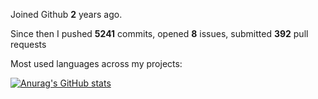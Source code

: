 Joined Github **2** years ago.

Since then I pushed **5241** commits, opened **8** issues, submitted **392** pull requests

Most used languages across my projects:

[![Anurag's GitHub stats](https://github-readme-stats.vercel.app/api?username=ryansyrl&theme=dark&layout=compact)](https://github.com/anuraghazra/github-readme-stats)
